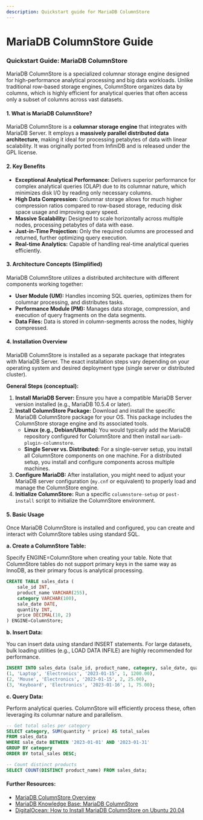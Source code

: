```yaml
---
description: Quickstart guide for MariaDB ColumnStore
---
```


# MariaDB ColumnStore Guide

### Quickstart Guide: MariaDB ColumnStore

MariaDB ColumnStore is a specialized columnar storage engine designed for high-performance analytical processing and big data workloads. Unlike traditional row-based storage engines, ColumnStore organizes data by columns, which is highly efficient for analytical queries that often access only a subset of columns across vast datasets.

#### 1. What is MariaDB ColumnStore?

MariaDB ColumnStore is a **columnar storage engine** that integrates with MariaDB Server. It employs a **massively parallel distributed data architecture**, making it ideal for processing petabytes of data with linear scalability. It was originally ported from InfiniDB and is released under the GPL license.

#### 2. Key Benefits

* **Exceptional Analytical Performance:** Delivers superior performance for complex analytical queries (OLAP) due to its columnar nature, which minimizes disk I/O by reading only necessary columns.
* **High Data Compression:** Columnar storage allows for much higher compression ratios compared to row-based storage, reducing disk space usage and improving query speed.
* **Massive Scalability:** Designed to scale horizontally across multiple nodes, processing petabytes of data with ease.
* **Just-in-Time Projection:** Only the required columns are processed and returned, further optimizing query execution.
* **Real-time Analytics:** Capable of handling real-time analytical queries efficiently.

#### 3. Architecture Concepts (Simplified)

MariaDB ColumnStore utilizes a distributed architecture with different components working together:

* **User Module (UM):** Handles incoming SQL queries, optimizes them for columnar processing, and distributes tasks.
* **Performance Module (PM):** Manages data storage, compression, and execution of query fragments on the data segments.
* **Data Files:** Data is stored in column-segments across the nodes, highly compressed.

#### 4. Installation Overview

MariaDB ColumnStore is installed as a separate package that integrates with MariaDB Server. The exact installation steps vary depending on your operating system and desired deployment type (single server or distributed cluster).

**General Steps (conceptual):**

1. **Install MariaDB Server:** Ensure you have a compatible MariaDB Server version installed (e.g., MariaDB 10.5.4 or later).
2. **Install ColumnStore Package:** Download and install the specific MariaDB ColumnStore package for your OS. This package includes the ColumnStore storage engine and its associated tools.
   * **Linux (e.g., Debian/Ubuntu):** You would typically add the MariaDB repository configured for ColumnStore and then install `mariadb-plugin-columnstore`.
   * **Single Server vs. Distributed:** For a single-server setup, you install all ColumnStore components on one machine. For a distributed setup, you install and configure components across multiple machines.
3. **Configure MariaDB:** After installation, you might need to adjust your MariaDB server configuration (`my.cnf` or equivalent) to properly load and manage the ColumnStore engine.
4. **Initialize ColumnStore:** Run a specific `columnstore-setup` or `post-install` script to initialize the ColumnStore environment.

#### 5. Basic Usage

Once MariaDB ColumnStore is installed and configured, you can create and interact with ColumnStore tables using standard SQL.

**a. Create a ColumnStore Table:**

Specify ENGINE=ColumnStore when creating your table. Note that ColumnStore tables do not support primary keys in the same way as InnoDB, as their primary focus is analytical processing.

```sql
CREATE TABLE sales_data (
    sale_id INT,
    product_name VARCHAR(255),
    category VARCHAR(100),
    sale_date DATE,
    quantity INT,
    price DECIMAL(10, 2)
) ENGINE=ColumnStore;
```

**b. Insert Data:**

You can insert data using standard INSERT statements. For large datasets, bulk loading utilities (e.g., LOAD DATA INFILE) are highly recommended for performance.

```sql
INSERT INTO sales_data (sale_id, product_name, category, sale_date, quantity, price) VALUES
(1, 'Laptop', 'Electronics', '2023-01-15', 1, 1200.00),
(2, 'Mouse', 'Electronics', '2023-01-15', 2, 25.00),
(3, 'Keyboard', 'Electronics', '2023-01-16', 1, 75.00);
```

**c. Query Data:**

Perform analytical queries. ColumnStore will efficiently process these, often leveraging its columnar nature and parallelism.

```sql
-- Get total sales per category
SELECT category, SUM(quantity * price) AS total_sales
FROM sales_data
WHERE sale_date BETWEEN '2023-01-01' AND '2023-01-31'
GROUP BY category
ORDER BY total_sales DESC;

-- Count distinct products
SELECT COUNT(DISTINCT product_name) FROM sales_data;
```

#### Further Resources:

* [MariaDB ColumnStore Overview](https://mariadb.com/products/columnstore/)
* [MariaDB Knowledge Base: MariaDB ColumnStore](https://mariadb.com/kb/en/mariadb-columnstore/)
* [DigitalOcean: How to Install MariaDB ColumnStore on Ubuntu 20.04](https://www.google.com/search?q=https://www.digitalocean.com/community/tutorials/how-to-install-mariadb-columnstore-on-ubuntu-20-04\&authuser=1)

